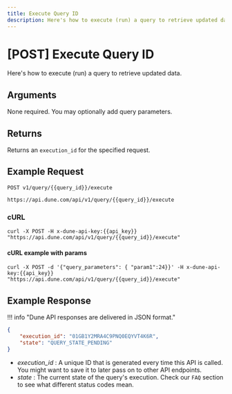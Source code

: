 ```yaml
---
title: Execute Query ID
description: Here's how to execute (run) a query to retrieve updated data.
---
```

# [POST] Execute Query ID

Here's how to execute (run) a query to retrieve updated data.

## Arguments

None required. You may optionally add query parameters.

## Returns

Returns an `execution_id` for the specified request.

## Example Request

```
POST v1/query/{{query_id}}/execute

https://api.dune.com/api/v1/query/{{query_id}}/execute
```

### cURL

```
curl -X POST -H x-dune-api-key:{{api_key}} "https://api.dune.com/api/v1/query/{{query_id}}/execute"
```

#### cURL example with params

```
curl -X POST -d '{"query_parameters": { "param1":24}}' -H x-dune-api-key:{{api_key}}  "https://api.dune.com/api/v1/query/{{query_id}}/execute"
```

## Example Response

!!! info "Dune API responses are delivered in JSON format."

```json
{
    "execution_id": "01GB1Y2MRA4C9PNQ0EQYVT4K6R",
    "state": "QUERY_STATE_PENDING"
}
```

 - *execution_id* : A unique ID that is generated every time this API is called. You might want to save it to later pass on to other API endpoints.
 - *state* : The current state of the query's execution. Check our `FAQ` section to see what different status codes mean.